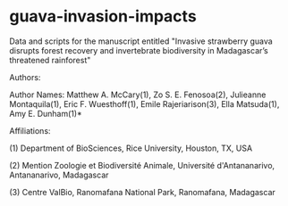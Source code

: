# guava-invasion-impacts

Data and scripts for the manuscript entitled "Invasive strawberry guava disrupts forest recovery and invertebrate biodiversity in Madagascar’s threatened rainforest"

Authors:

Author Names: 
Matthew A. McCary(1), Zo S. E. Fenosoa(2), Julieanne Montaquila(1), Eric F. Wuesthoff(1), Emile Rajeriarison(3), Ella Matsuda(1), Amy E. Dunham(1)*

Affiliations:

(1) Department of BioSciences, Rice University, Houston, TX, USA

(2) Mention Zoologie et Biodiversité Animale, Université d'Antananarivo, Antananarivo, Madagascar

(3) Centre ValBio, Ranomafana National Park, Ranomafana, Madagascar


